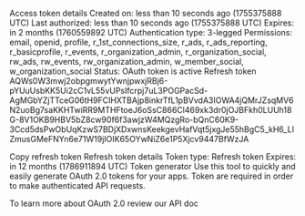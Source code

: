 Access token details
Created on:
less than 10 seconds ago (1755375888 UTC)
Last authorized:
less than 10 seconds ago (1755375888 UTC)
Expires:
in 2 months (1760559892 UTC)
Authentication type:
3-legged
Permissions:
email, openid, profile, r_1st_connections_size, r_ads, r_ads_reporting, r_basicprofile, r_events, r_organization_admin, r_organization_social, rw_ads, rw_events, rw_organization_admin, w_member_social, w_organization_social
Status:
OAuth token is active
Refresh token
AQWs0W3mwj2obpgmwytYwnjpwxjRBj6-pYUuUsbKK5Ui2cC1vL55vUPsIfcrpj7uL3POGPacSd-AgMGbYZjTTceG06tH9FCIHXTBAjp8inkrTfL1pBVvdA3IOWA4jQMrJZsqMV6N2uoBg7saKKHTwiRR9MTHFtoeJ6oSsC866Cl469xk3dr0jOJBFkh0LUUh18G-8V1OKB9HBV5bZ8cw90f6f3awjzW4MQzgRo-bQnC60K9-3Ccd5dsPwObUqKzwS7BDjXDxwnsKeekgevHafVqt5jxgJe55hBgC5_kH6_LIZmusGMeFNYn6e71W19jIOIK65OYwNiZ6e1P5Xjcv9447BfWzJA


Copy refresh token
Refresh token details
Token type:
Refresh token
Expires:
in 12 months (1786911894 UTC)
Token generator
Use this tool to quickly and easily generate OAuth 2.0 tokens for your apps. Token are required in order to make authenticated API requests.

To learn more about OAuth 2.0 review our API doc